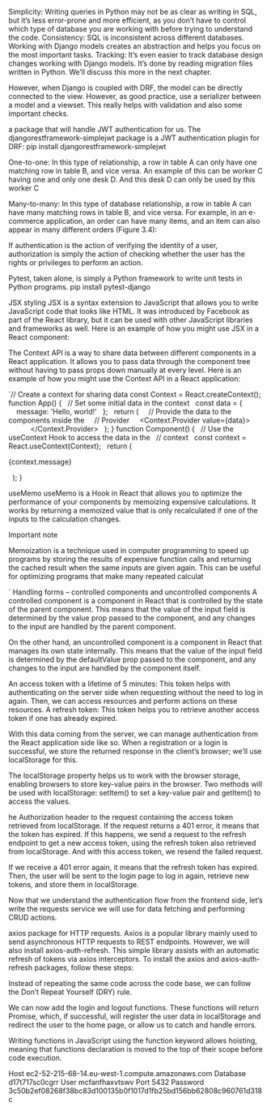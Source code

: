 Simplicity: Writing queries in Python may not be as clear as writing in SQL, but it’s less error-prone and more efficient, as you don’t have to control which type of database you are working with before trying to understand the code.
Consistency: SQL is inconsistent across different databases. Working with Django models creates an abstraction and helps you focus on the most important tasks.
Tracking: It’s even easier to track database design changes working with Django models. It’s done by reading migration files written in Python. We’ll discuss this more in the next chapter.

However, when Django is coupled with DRF, the model can be directly connected to the view. However, as good practice, use a serializer between a model and a viewset. This really helps with validation and also some important checks.

a package that will handle JWT authentication for us. The djangorestframework-simplejwt package is a JWT authentication plugin for DRF:
pip install djangorestframework-simplejwt

One-to-one: In this type of relationship, a row in table A can only have one matching row in table B, and vice versa. An example of this can be worker C having one and only one desk D. And this desk D can only be used by this worker C 

Many-to-many: In this type of database relationship, a row in table A can have many matching rows in table B, and vice versa. For example, in an e-commerce application, an order can have many items, and an item can also appear in many different orders (Figure 3.4):

If authentication is the action of verifying the identity of a user, authorization is simply the action of checking whether the user has the rights or privileges to perform an action.

Pytest, taken alone, is simply a Python framework to write unit tests in Python programs.
pip install pytest-django

JSX styling
JSX is a syntax extension to JavaScript that allows you to write JavaScript code that looks like HTML. It was introduced by Facebook as part of the React library, but it can be used with other JavaScript libraries and frameworks as well. Here is an example of how you might use JSX in a React component:

The Context API is a way to share data between different components in a React application. It allows you to pass data through the component tree without having to pass props down manually at every level. Here is an example of how you might use the Context API in a React application:

`// Create a context for sharing data
const Context = React.createContext();
function App() {
  // Set some initial data in the context
  const data = {
    message: 'Hello, world!'
  };
  return (
    // Provide the data to the components inside the
    // Provider
    <Context.Provider value={data}>
      <Component />
    </Context.Provider>
  );
}
function Component() {
  // Use the useContext Hook to access the data in the
  // context
  const context = React.useContext(Context);
  return (
    <p>{context.message}</p>
  );
}

useMemo
useMemo is a Hook in React that allows you to optimize the performance of your components by memoizing expensive calculations. It works by returning a memoized value that is only recalculated if one of the inputs to the calculation changes.

Important note

Memoization is a technique used in computer programming to speed up programs by storing the results of expensive function calls and returning the cached result when the same inputs are given again. This can be useful for optimizing programs that make many repeated calculat

`
Handling forms – controlled components and uncontrolled components
A controlled component is a component in React that is controlled by the state of the parent component. This means that the value of the input field is determined by the value prop passed to the component, and any changes to the input are handled by the parent component.

On the other hand, an uncontrolled component is a component in React that manages its own state internally. This means that the value of the input field is determined by the defaultValue prop passed to the component, and any changes to the input are handled by the component itself.

An access token with a lifetime of 5 minutes: This token helps with authenticating on the server side when requesting without the need to log in again. Then, we can access resources and perform actions on these resources.
A refresh token: This token helps you to retrieve another access token if one has already expired.

With this data coming from the server, we can manage authentication from the React application side like so. When a registration or a login is successful, we store the returned response in the client’s browser; we’ll use localStorage for this.

The localStorage property helps us to work with the browser storage, enabling browsers to store key-value pairs in the browser. Two methods will be used with localStorage: setItem() to set a key-value pair and getItem() to access the values.

he Authorization header to the request containing the access token retrieved from localStorage. If the request returns a 401 error, it means that the token has expired. If this happens, we send a request to the refresh endpoint to get a new access token, using the refresh token also retrieved from localStorage. And with this access token, we resend the failed request.

If we receive a 401 error again, it means that the refresh token has expired. Then, the user will be sent to the login page to log in again, retrieve new tokens, and store them in localStorage.

Now that we understand the authentication flow from the frontend side, let’s write the requests service we will use for data fetching and performing CRUD actions.

axios package for HTTP requests.
Axios is a popular library mainly used to send asynchronous HTTP requests to REST endpoints.
However, we will also install axios-auth-refresh. This simple library assists with an automatic refresh of tokens via axios interceptors. To install the axios and axios-auth-refresh packages, follow these steps:


Instead of repeating the same code across the code base, we can follow the Don’t Repeat Yourself (DRY) rule.

We can now add the login and logout functions. These functions will return Promise, which, if successful, will register the user data in localStorage and redirect the user to the home page, or allow us to catch and handle errors.

Writing functions in JavaScript using the function keyword allows hoisting, meaning that functions declaration is moved to the top of their scope before code execution.

Host
ec2-52-215-68-14.eu-west-1.compute.amazonaws.com
Database
d17t717sc0cgrr
User
mcfanfhaxvtswv
Port
5432
Password
3c50b2ef08268f38bc83d100135b0f1017d1fb25bd156bb62808c960761d318c